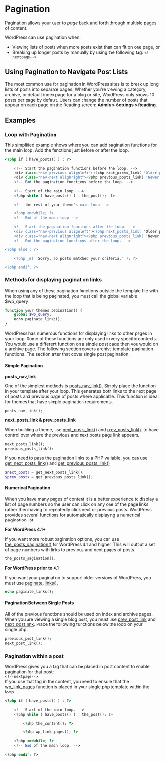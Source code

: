 # Pagination

Pagination allows your user to *page* back and forth through multiple pages of content.

WordPress can use pagination when:

*   Viewing lists of posts when more posts exist than can fit on one page, or
*   Breaking up longer posts by manually by using the following tag: `<!--nextpage-->`

## Using Pagination to Navigate Post Lists

The most common use for pagination in WordPress sites is to break up long lists of posts into separate pages. Whether you’re viewing a category, archive, or default index page for a blog or site, WordPress only shows 10 posts per page by default. Users can change the number of posts that appear on each page on the Reading screen: **Admin > Settings > Reading**.

## Examples

### Loop with Pagination

This simplified example shows where you can add pagination functions for the main loop. Add the functions just before or after the loop.

```php
<?php if ( have_posts() ) : ?>

    <!-- Start the pagination functions before the loop. -->
    <div class="nav-previous alignleft"><?php next_posts_link( 'Older posts' ); ?></div>
    <div class="nav-next alignright"><?php previous_posts_link( 'Newer posts' ); ?></div>
    <!-- End the pagination functions before the loop. -->

	<!-- Start of the main loop. -->
	<?php while ( have_posts() ) : the_post();  ?>

	<!-- the rest of your theme's main loop -->

    <?php endwhile; ?>
    <!-- End of the main loop -->

    <!-- Start the pagination functions after the loop. -->
    <div class="nav-previous alignleft"><?php next_posts_link( 'Older posts' ); ?></div>
    <div class="nav-next alignright"><?php previous_posts_link( 'Newer posts' ); ?></div>
    <!-- End the pagination functions after the loop. -->

<?php else : ?>

	<?php _e( 'Sorry, no posts matched your criteria.' ); ?>

<?php endif; ?>
```

### Methods for displaying pagination links

When using any of these pagination functions outside the template file with the loop that is being paginated, you must call the global variable $wp\_query.

```php
function your_themes_pagination() {
	global $wp_query;
	echo paginate_links();
}
```

WordPress has numerous functions for displaying links to other pages in your loop. Some of these functions are only used in very specific contexts. You would use a different function on a single post page then you would on a archive page. The following section covers archive template pagination functions. The section after that cover single post pagination.

#### Simple Pagination

**posts\_nav\_link**

One of the simplest methods is [posts\_nav\_link()](https://developer.wordpress.org/reference/functions/posts_nav_link/). Simply place the function in your template after your loop. This generates both links to the next page of posts and previous page of posts where applicable. This function is ideal for themes that have simple pagination requirements.

```php
posts_nav_link();
```

**next\_posts\_link & prev\_posts\_link**

When building a theme, use [next\_posts\_link()](https://developer.wordpress.org/reference/functions/next_posts_link/) and [prev\_posts\_link()](https://developer.wordpress.org/reference/functions/previous_posts_link/). to have control over where the previous and next posts page link appears.

```php
next_posts_link();
previous_posts_link();
```

If you need to pass the pagination links to a PHP variable, you can use [get\_next\_posts\_link()](https://developer.wordpress.org/reference/functions/get_next_posts_link/) and [get\_previous\_posts\_link()](https://developer.wordpress.org/reference/functions/get_previous_posts_link/).

```php
$next_posts = get_next_posts_link();
$prev_posts = get_previous_posts_link();
```

#### Numerical Pagination

When you have many pages of content it is a better experience to display a list of page numbers so the user can click on any one of the page links rather then having to repeatedly click next or previous posts. WordPress provides several functions for automatically displaying a numerical pagination list.

**For WordPress 4.1+**

If you want more robust pagination options, you can use [the\_posts\_pagination()](https://developer.wordpress.org/reference/functions/the_posts_pagination/) for WordPress 4.1 and higher. This will output a set of page numbers with links to previous and next pages of posts.

```php
the_posts_pagination();
```

**For WordPress prior to 4.1**

If you want your pagination to support older versions of WordPress, you must use [paginate\_links()](https://developer.wordpress.org/reference/functions/paginate_links/).

```php
echo paginate_links();
```

#### Pagination Between Single Posts

All of the previous functions should be used on index and archive pages. When you are viewing a single blog post, you must use [prev\_post\_link](https://developer.wordpress.org/reference/functions/previous_post_link/) and [next\_post\_link](https://developer.wordpress.org/reference/functions/next_post_link/). Place the following functions below the loop on your single.php.

```php
previous_post_link();
next_post_link();
```

### Pagination within a post

WordPress gives you a tag that can be placed in post content to enable pagination for that post:  
`<!--nextpage-->`  
If you use that tag in the content, you need to ensure that the [wp\_link\_pages](https://developer.wordpress.org/reference/functions/wp_link_pages/) function is placed in your single.php template within the loop.

```php
<?php if ( have_posts() ) : ?>

	<!-- Start of the main loop. -->
	<?php while ( have_posts() ) : the_post(); ?>

		<?php the_content(); ?>

		<?php wp_link_pages(); ?>

	<?php endwhile; ?>
	<!-- End of the main loop. -->

<?php endif; ?>
```